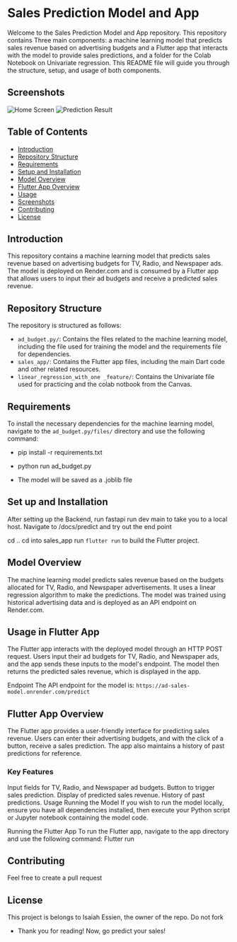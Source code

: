 # Sales Prediction Model and App

Welcome to the Sales Prediction Model and App repository. This repository contains Three main components: a machine learning model that predicts sales revenue based on advertising budgets and a Flutter app that interacts with the model to provide sales predictions, and a folder for the Colab Notebook on Univariate regression. This README file will guide you through the structure, setup, and usage of both components.

## Screenshots

![Home Screen](./sales_app/assets/lanscape.jpg)
![Prediction Result](./sales_app/assets/portrait.jpg)

## Table of Contents

- [Introduction](#introduction)
- [Repository Structure](#repository-structure)
- [Requirements](#requirements)
- [Setup and Installation](#setup-and-installation)
- [Model Overview](#model-overview)
- [Flutter App Overview](#flutter-app-overview)
- [Usage](#usage)
- [Screenshots](#screenshots)
- [Contributing](#contributing)
- [License](#license)

## Introduction

This repository contains a machine learning model that predicts sales revenue based on advertising budgets for TV, Radio, and Newspaper ads. The model is deployed on Render.com and is consumed by a Flutter app that allows users to input their ad budgets and receive a predicted sales revenue.

## Repository Structure

The repository is structured as follows:

- `ad_budget.py/`: Contains the files related to the machine learning model, including the file used for training the model and the requirements file for dependencies.
- `sales_app/`: Contains the Flutter app files, including the main Dart code and other related resources.
- `linear_regression_with_one _feature/`: Contains the Univariate file used for practicing and the colab notbook from the Canvas.

## Requirements

To install the necessary dependencies for the machine learning model, navigate to the `ad_budget.py/files/` directory and use the following command:

- pip install -r requirements.txt

- python run ad_budget.py
- The model will be saved as a .joblib file

## Set up and Installation

After setting up the Backend, run fastapi run dev main to take you to a local host.
Navigate to /docs/predict and try out the end point

cd ..
cd into sales_app
run `flutter run` to build the Flutter project.

## Model Overview
The machine learning model predicts sales revenue based on the budgets allocated for TV, Radio, and Newspaper advertisements. It uses a linear regression algorithm to make the predictions. The model was trained using historical advertising data and is deployed as an API endpoint on Render.com.

## Usage in Flutter App
The Flutter app interacts with the deployed model through an HTTP POST request. Users input their ad budgets for TV, Radio, and Newspaper ads, and the app sends these inputs to the model's endpoint. The model then returns the predicted sales revenue, which is displayed in the app.

Endpoint
The API endpoint for the model is: `https://ad-sales-model.onrender.com/predict`

## Flutter App Overview
The Flutter app provides a user-friendly interface for predicting sales revenue. Users can enter their advertising budgets, and with the click of a button, receive a sales prediction. The app also maintains a history of past predictions for reference.

### Key Features
Input fields for TV, Radio, and Newspaper ad budgets.
Button to trigger sales prediction.
Display of predicted sales revenue.
History of past predictions.
Usage
Running the Model
If you wish to run the model locally, ensure you have all dependencies installed, then execute your Python script or Jupyter notebook containing the model code.

Running the Flutter App
To run the Flutter app, navigate to the app directory and use the following command: Flutter run

## Contributing
Feel free to create a pull request

## License
This project is belongs to Isaiah Essien, the owner of the repo. Do not fork

- Thank you for reading! Now, go predict your sales!
